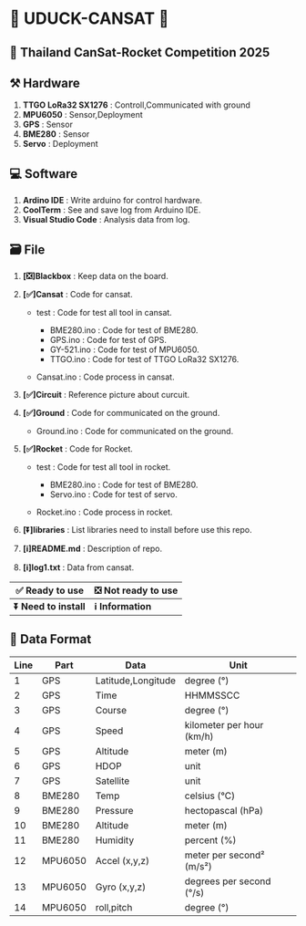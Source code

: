 # **🦆 UDUCK-CANSAT 🦆**
## **🚀 Thailand CanSat-Rocket Competition 2025**

## **⚒️ Hardware**
1. **TTGO LoRa32 SX1276** : Controll,Communicated with ground
2. **MPU6050** : Sensor,Deployment
3. **GPS** : Sensor
4. **BME280** : Sensor
5. **Servo** : Deployment

## **💻  Software**
1. **Ardino IDE** : Write arduino for control hardware.
2. **CoolTerm** : See and save log from Arduino IDE.
3. **Visual Studio Code** : Analysis data from log.

## **🗃️ File**
1. **[❎]Blackbox** : Keep data on the board. 
2. **[✅]Cansat** : Code for cansat.

    - test : Code for test all tool in cansat.

        - BME280.ino : Code for test of BME280.
        - GPS.ino : Code for test of GPS.
        - GY-521.ino : Code for test of MPU6050.
        - TTGO.ino : Code for test of TTGO LoRa32 SX1276.
    - Cansat.ino : Code process in cansat.
3. **[✅]Circuit** : Reference picture about curcuit. 
4. **[✅]Ground** : Code for communicated on the ground.
    - Ground.ino : Code for communicated on the ground.
5. **[✅]Rocket** : Code for Rocket.

    - test : Code for test all tool in rocket.

        - BME280.ino : Code for test of BME280.
        - Servo.ino : Code for test of servo.
    - Rocket.ino : Code process in rocket.
6. **[⏬]libraries** : List libraries need to install before use this repo.
7. **[ℹ️]README.md** : Description of repo.
8. **[ℹ️]log1.txt** : Data from cansat.

|**✅ Ready to use**|**❎ Not ready to use**|
|---|---|
|**⏬ Need to install**|**ℹ️ Information**|

## **📃 Data Format**
|**Line**| **Part** | **Data** | **Unit** |
|---|---|---|---|
| 1|GPS| Latitude,Longitude | degree (°) |
| 2|GPS| Time | HHMMSSCC |
| 3|GPS| Course | degree (°) |
| 4|GPS| Speed | kilometer per hour (km/h) |
| 5|GPS| Altitude | meter (m) |
| 6|GPS| HDOP | unit |
| 7|GPS| Satellite | unit |
| 8|BME280| Temp | celsius (°C) |
| 9|BME280| Pressure | hectopascal (hPa) |
| 10|BME280| Altitude | meter (m) |
| 11|BME280| Humidity | percent (%) |
| 12|MPU6050| Accel (x,y,z) | meter per second² (m/s²) |
| 13|MPU6050| Gyro (x,y,z) | degrees per second (°/s) |
| 14|MPU6050| roll,pitch | degree (°) |